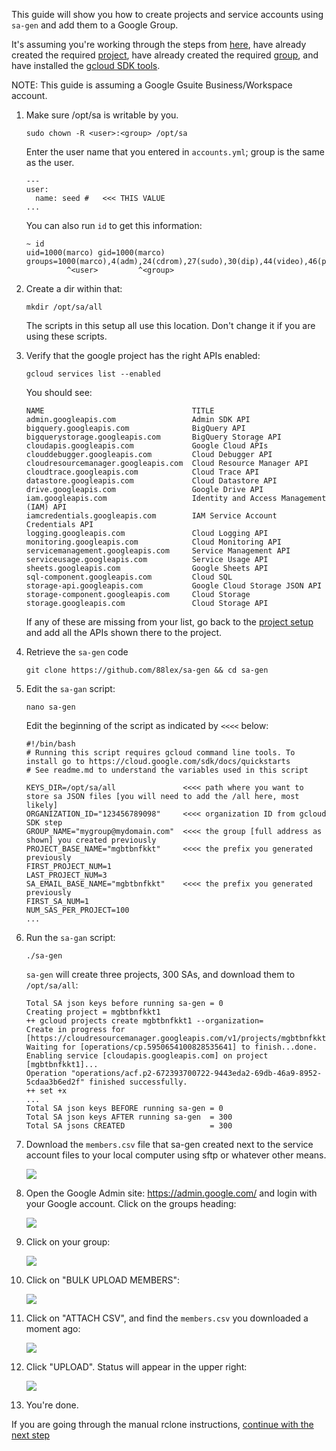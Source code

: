 This guide will show you how to create projects and service accounts using `sa-gen` and add them to a Google Group.

It's assuming you're working through the steps from [here](rclone-manual.md), have already created the required [project](google-project-setup.md), have already created the required [group](google-group-setup.md), and have installed the [gcloud SDK tools](google-gcloud-tools-install.md).

NOTE: This guide is assuming a Google Gsuite Business/Workspace account.

1. Make sure /opt/sa is writable by you.

    ```
    sudo chown -R <user>:<group> /opt/sa
    ```

    Enter the user name that you entered in `accounts.yml`; group is the same as the user.
    
    ```
    ---
    user:
      name: seed #   <<< THIS VALUE
    ...
    ```
    
    You can also run `id` to get this information:

    ```
    ~ id
    uid=1000(marco) gid=1000(marco) groups=1000(marco),4(adm),24(cdrom),27(sudo),30(dip),44(video),46(plugdev),116(lxd),1001(docker)
             ^<user>         ^<group>
    ```

1. Create a dir within that:

    ```
    mkdir /opt/sa/all
    ```
    
    The scripts in this setup all use this location.  Don't change it if you are using these scripts. 

1. Verify that the google project has the right APIs enabled:

    ```
    gcloud services list --enabled
    ```
 
    You should see:

    ```
    NAME                                 TITLE
    admin.googleapis.com                 Admin SDK API
    bigquery.googleapis.com              BigQuery API
    bigquerystorage.googleapis.com       BigQuery Storage API
    cloudapis.googleapis.com             Google Cloud APIs
    clouddebugger.googleapis.com         Cloud Debugger API
    cloudresourcemanager.googleapis.com  Cloud Resource Manager API
    cloudtrace.googleapis.com            Cloud Trace API
    datastore.googleapis.com             Cloud Datastore API
    drive.googleapis.com                 Google Drive API
    iam.googleapis.com                   Identity and Access Management (IAM) API
    iamcredentials.googleapis.com        IAM Service Account Credentials API
    logging.googleapis.com               Cloud Logging API
    monitoring.googleapis.com            Cloud Monitoring API
    servicemanagement.googleapis.com     Service Management API
    serviceusage.googleapis.com          Service Usage API
    sheets.googleapis.com                Google Sheets API
    sql-component.googleapis.com         Cloud SQL
    storage-api.googleapis.com           Google Cloud Storage JSON API
    storage-component.googleapis.com     Cloud Storage
    storage.googleapis.com               Cloud Storage API
    ```
   
    If any of these are missing from your list, go back to the [project setup](google-project-setup.md) and add all the APIs shown there to the project.
  
1. Retrieve the `sa-gen` code

    ```
    git clone https://github.com/88lex/sa-gen && cd sa-gen
    ```

1. Edit the `sa-gan` script:

    ```
    nano sa-gen
    ```

    Edit the beginning of the script as indicated by `<<<<` below:

    ```
    #!/bin/bash
    # Running this script requires gcloud command line tools. To install go to https://cloud.google.com/sdk/docs/quickstarts
    # See readme.md to understand the variables used in this script

    KEYS_DIR=/opt/sa/all               <<<< path where you want to store sa JSON files [you will need to add the /all here, most likely]
    ORGANIZATION_ID="123456789098"     <<<< organization ID from gcloud SDK step
    GROUP_NAME="mygroup@mydomain.com"  <<<< the group [full address as shown] you created previously
    PROJECT_BASE_NAME="mgbtbnfkkt"     <<<< the prefix you generated previously
    FIRST_PROJECT_NUM=1
    LAST_PROJECT_NUM=3
    SA_EMAIL_BASE_NAME="mgbtbnfkkt"    <<<< the prefix you generated previously
    FIRST_SA_NUM=1
    NUM_SAS_PER_PROJECT=100
    ...
    ```

1. Run the `sa-gan` script:

    ```
    ./sa-gen
    ```

    `sa-gen` will create three projects, 300 SAs, and download them to `/opt/sa/all`:


    ```
    Total SA json keys before running sa-gen = 0
    Creating project = mgbtbnfkkt1
    ++ gcloud projects create mgbtbnfkkt1 --organization=
    Create in progress for [https://cloudresourcemanager.googleapis.com/v1/projects/mgbtbnfkkt1].
    Waiting for [operations/cp.5950654100828535641] to finish...done.
    Enabling service [cloudapis.googleapis.com] on project [mgbtbnfkkt1]...
    Operation "operations/acf.p2-672393700722-9443eda2-69db-46a9-8952-5cdaa3b6ed2f" finished successfully.
    ++ set +x
    ...
    Total SA json keys BEFORE running sa-gen = 0
    Total SA json keys AFTER running sa-gen  = 300
    Total SA jsons CREATED                   = 300
    ```

1. Download the `members.csv` file that sa-gen created next to the service account files to your local computer using sftp or whatever other means.

    ![](../images/google-service-account/01-all-members.png)

1. Open the Google Admin site: https://admin.google.com/ and login with your Google account.  Click on the groups heading:

    ![](../images/google-service-account/02-admin-top-level.png)

1. Click on your group:

    ![](../images/google-service-account/03-group-list.png)

1. Click on "BULK UPLOAD MEMBERS":

    ![](../images/google-service-account/04-bulk-upload.png)

1. Click on "ATTACH CSV", and find the `members.csv` you downloaded a moment ago:

    ![](../images/google-service-account/05-select-CSV.png)

1. Click "UPLOAD".  Status will appear in the upper right:

    ![](../images/google-service-account/06-choose-csv.png)

1. You're done.

If you are going through the manual rclone instructions, [continue with the next step](../rclone-manual#new-rclone-setup)
